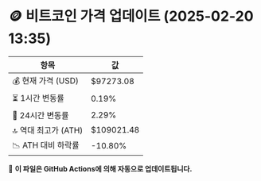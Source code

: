 # 🪙 비트코인 가격 업데이트 (2025-02-20 13:35)

| 항목                | 값 |
|--------------------|----------------|
| 💰 현재 가격 (USD) | $97273.08 |
| ⏳ 1시간 변동률    | 0.19% |
| 📆 24시간 변동률   | 2.29% |
| 🔝 역대 최고가 (ATH) | $109021.48 |
| 📉 ATH 대비 하락률 | -10.80% |

🔄 **이 파일은 GitHub Actions에 의해 자동으로 업데이트됩니다.**

